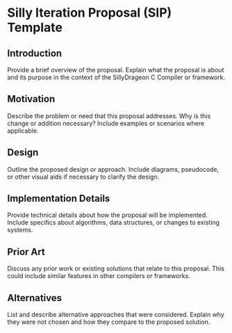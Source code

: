 # Silly Iteration Proposal (SIP) Template

## Introduction

Provide a brief overview of the proposal. Explain what the proposal is about and its purpose in the context of the SillyDrageon C Compiler or framework.

## Motivation

Describe the problem or need that this proposal addresses. Why is this change or addition necessary? Include examples or scenarios where applicable.

## Design

Outline the proposed design or approach. Include diagrams, pseudocode, or other visual aids if necessary to clarify the design.

## Implementation Details

Provide technical details about how the proposal will be implemented. Include specifics about algorithms, data structures, or changes to existing systems.

## Prior Art

Discuss any prior work or existing solutions that relate to this proposal. This could include similar features in other compilers or frameworks.

## Alternatives

List and describe alternative approaches that were considered. Explain why they were not chosen and how they compare to the proposed solution.
